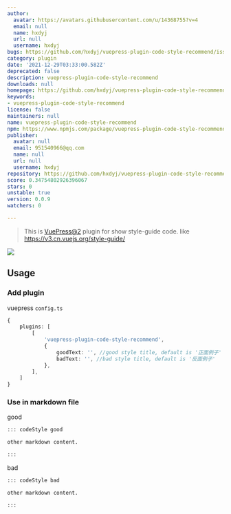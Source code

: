 ```yaml
---
author:
  avatar: https://avatars.githubusercontent.com/u/14368755?v=4
  email: null
  name: hxdyj
  url: null
  username: hxdyj
bugs: https://github.com/hxdyj/vuepress-plugin-code-style-recommend/issues
category: plugin
date: '2021-12-29T03:33:00.582Z'
deprecated: false
description: vuepress-plugin-code-style-recommend
downloads: null
homepage: https://github.com/hxdyj/vuepress-plugin-code-style-recommend#readme
keywords:
- vuepress-plugin-code-style-recommend
license: false
maintainers: null
name: vuepress-plugin-code-style-recommend
npm: https://www.npmjs.com/package/vuepress-plugin-code-style-recommend
publisher:
  avatar: null
  email: 951540966@qq.com
  name: null
  url: null
  username: hxdyj
repository: https://github.com/hxdyj/vuepress-plugin-code-style-recommend
score: 0.34754802926396067
stars: 0
unstable: true
version: 0.0.9
watchers: 0

---
```


> This is [VuePress@2](https://v2.vuepress.vuejs.org/zh/) plugin for show style-guide code. like https://v3.cn.vuejs.org/style-guide/

![](./img/style-guide.png)

## Usage

### Add plugin

vuepress `config.ts`

```ts
{
	plugins: [
		[
			'vuepress-plugin-code-style-recommend',
			{
				goodText: '', //good style title, default is '正面例子'
				badText: '', //bad style title, default is '反面例子'
			},
		],
	]
}
```

### Use in markdown file

good

```md
::: codeStyle good

other markdown content.

:::
```

bad

```md
::: codeStyle bad

other markdown content.

:::
```
